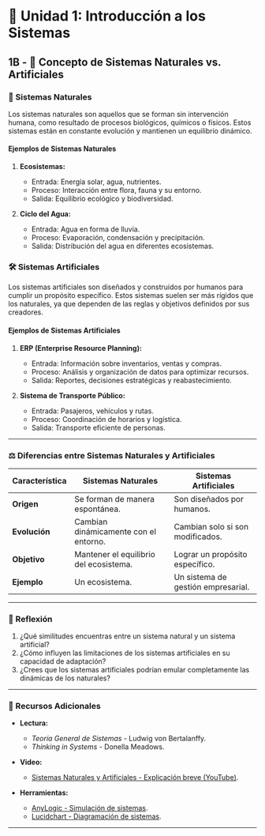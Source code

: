 # 🔰 Unidad 1: Introducción a los Sistemas

## 1B - 🌳 Concepto de Sistemas Naturales vs. Artificiales

### 🌱 Sistemas Naturales

Los sistemas naturales son aquellos que se forman sin intervención humana, como resultado de procesos biológicos, químicos o físicos. Estos sistemas están en constante evolución y mantienen un equilibrio dinámico.

#### Ejemplos de Sistemas Naturales

1. **Ecosistemas:**

   - Entrada: Energía solar, agua, nutrientes.
   - Proceso: Interacción entre flora, fauna y su entorno.
   - Salida: Equilibrio ecológico y biodiversidad.

2. **Ciclo del Agua:**

   - Entrada: Agua en forma de lluvia.
   - Proceso: Evaporación, condensación y precipitación.
   - Salida: Distribución del agua en diferentes ecosistemas.

### 🛠️ Sistemas Artificiales

Los sistemas artificiales son diseñados y construidos por humanos para cumplir un propósito específico. Estos sistemas suelen ser más rígidos que los naturales, ya que dependen de las reglas y objetivos definidos por sus creadores.

#### Ejemplos de Sistemas Artificiales

1. **ERP (Enterprise Resource Planning):**

   - Entrada: Información sobre inventarios, ventas y compras.
   - Proceso: Análisis y organización de datos para optimizar recursos.
   - Salida: Reportes, decisiones estratégicas y reabastecimiento.

2. **Sistema de Transporte Público:**

   - Entrada: Pasajeros, vehículos y rutas.
   - Proceso: Coordinación de horarios y logística.
   - Salida: Transporte eficiente de personas.

---

### ⚖️ Diferencias entre Sistemas Naturales y Artificiales

| Característica | Sistemas Naturales                     | Sistemas Artificiales              |
| -------------- | -------------------------------------- | ---------------------------------- |
| **Origen**     | Se forman de manera espontánea.        | Son diseñados por humanos.         |
| **Evolución**  | Cambian dinámicamente con el entorno.  | Cambian solo si son modificados.   |
| **Objetivo**   | Mantener el equilibrio del ecosistema. | Lograr un propósito específico.    |
| **Ejemplo**    | Un ecosistema.                         | Un sistema de gestión empresarial. |

---

### 🔎 Reflexión

1. ¿Qué similitudes encuentras entre un sistema natural y un sistema artificial?
2. ¿Cómo influyen las limitaciones de los sistemas artificiales en su capacidad de adaptación?
3. ¿Crees que los sistemas artificiales podrían emular completamente las dinámicas de los naturales?

---

### 📖 Recursos Adicionales

- **Lectura:**

  - *Teoría General de Sistemas* - Ludwig von Bertalanffy.
  - *Thinking in Systems* - Donella Meadows.

- **Video:**

  - [Sistemas Naturales y Artificiales - Explicación breve (YouTube)](https://example.com).

- **Herramientas:**

  - [AnyLogic - Simulación de sistemas](https://www.anylogic.com/).
  - [Lucidchart - Diagramación de sistemas](https://www.lucidchart.com/).

---

